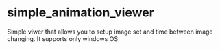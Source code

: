 # simple_animation_viewer
Simple viwer that allows you to setup image set and time between image changing. It supports only windows OS

